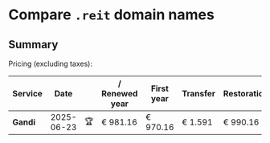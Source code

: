 # Compare `.reit` domain names

## Summary

Pricing (excluding taxes):

| Service | Date |  | / Renewed year | First year | Transfer | Restoration |
|--|--|--|--|--|--|--|
| **Gandi** | 2025-06-23 | 🏆 | € 981.16 | € 970.16 | € 1.591 | € 990.16 |

